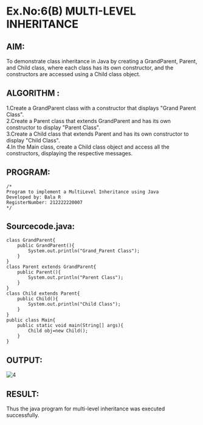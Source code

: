 # Ex.No:6(B) MULTI-LEVEL INHERITANCE

## AIM:
To demonstrate class inheritance in Java by creating a GrandParent, Parent, and Child class, where each class has its own constructor, and the constructors are accessed using a Child class object.
## ALGORITHM :
1.Create a GrandParent class with a constructor that displays "Grand Parent Class".  
2.Create a Parent class that extends GrandParent and has its own constructor to display "Parent Class".  
3.Create a Child class that extends Parent and has its own constructor to display "Child Class".  
4.In the Main class, create a Child class object and access all the constructors, displaying the respective messages.  


## PROGRAM:
 ```
/*
Program to implement a MultiLevel Inheritance using Java
Developed by: Bala R
RegisterNumber: 212222220007
*/
```

## Sourcecode.java:
```
class GrandParent{
    public GrandParent(){
        System.out.println("Grand_Parent Class");
    }
}
class Parent extends GrandParent{
    public Parent(){
        System.out.println("Parent Class");
    }
}
class Child extends Parent{
    public Child(){
        System.out.println("Child Class");
    }
}
public class Main{
    public static void main(String[] args){
        Child obj=new Child();
    }
}
```

## OUTPUT:

![4](https://github.com/user-attachments/assets/c35027d2-7684-4a44-8a9f-a1c660eb535d)


## RESULT:
Thus the java program for multi-level inheritance was executed successfully.





